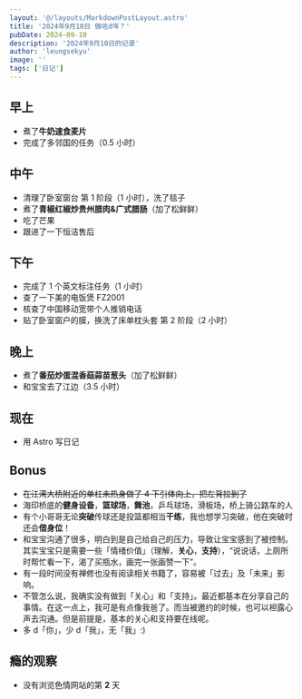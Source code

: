 ```yaml
---
layout: '@/layouts/MarkdownPostLayout.astro'
title: '2024年9月10日 做咗d咩？'
pubDate: 2024-09-10
description: '2024年9月10日的记录'
author: 'leungsekyu'
image: ''
tags: ['日记']
---
```


## 早上

- 煮了**牛奶速食麦片**
- 完成了多邻国的任务（0.5 小时）

## 中午

- 清理了卧室窗台 第 1 阶段（1 小时），洗了毯子
- 煮了**青椒红椒炒贵州腊肉&广式腊肠**（加了松鲜鲜）
- 吃了芒果
- 跟进了一下恒洁售后

## 下午

- 完成了 1 个英文标注任务（1 小时）
- 查了一下美的电饭煲 FZ2001
- 核查了中国移动宽带个人推销电话
- 贴了卧室窗户的膜，换洗了床单枕头套 第 2 阶段（2 小时）

## 晚上

- 煮了**番茄炒蛋混香菇蒜苗葱头**（加了松鲜鲜）
- 和宝宝去了江边（3.5 小时）

## 现在

- 用 Astro 写日记

## Bonus

- ~~在江湾大桥附近的单杠未热身做了 4 下引体向上，把左背拉到了~~
- 海印桥底的**健身设备**，**篮球场**，**舞池**，乒乓球场，滑板场，桥上骑公路车的人
- 有个小哥哥无论**突破**传球还是投篮都相当**干练**，我也想学习突破，他在突破时还会**借身位**！
- 和宝宝沟通了很多，明白到是自己给自己的压力，导致让宝宝感到了被控制。其实宝宝只是需要一些「情绪价值」（理解，**关心**，**支持**），“说说话，上厕所时帮忙看一下，渴了买瓶水，画完一张画赞一下”。
- 有一段时间没有禅修也没有阅读相关书籍了，容易被「过去」及「未来」影响。
- 不管怎么说，我确实没有做到「关心」和「支持」。最近都基本在分享自己的事情。在这一点上，我可是有点像我爸了。而当被邀约的时候，也可以袒露心声去沟通。但是前提是，基本的关心和支持要在线呢。
- 多 d「你」，少 d「我」，无「我」:)

## 瘾的观察

- 没有浏览色情网站的第 **2** 天

